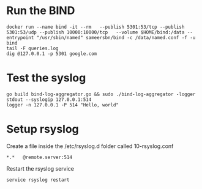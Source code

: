 # Run the BIND

```
docker run --name bind -it --rm   --publish 5301:53/tcp --publish 5301:53/udp --publish 10000:10000/tcp   --volume $HOME/bind:/data --entrypoint "/usr/sbin/named" sameersbn/bind -c /data/named.conf -f -u bind
tail -F queries.log
dig @127.0.0.1 -p 5301 google.com
```


# Test the syslog 

```
go build bind-log-aggregator.go && sudo ./bind-log-aggregator -logger stdout --syslogip 127.0.0.1:514
logger -n 127.0.0.1 -P 514 "Hello, world"
```


# Setup rsyslog

Create a file inside the /etc/rsyslog.d folder called 10-rsyslog.conf
```
*.*   @remote.server:514
```
Restart the rsyslog service 
```
service rsyslog restart
```